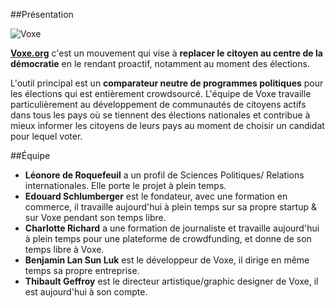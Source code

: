 ##Présentation

![Voxe](https://www.data.gouv.fr/s/avatars/d9/fba9b7c803472e96416dd9e9ec12d3.jpg)

**[Voxe.org](http://www.voxe.org)** c'est un mouvement qui vise à **replacer le citoyen au centre de la démocratie** en le rendant proactif, notamment au moment des élections.

L'outil principal est un **comparateur neutre de programmes politiques** pour les élections qui est entièrement crowdsourcé. L'équipe de Voxe travaille particulièrement au développement de communautés de citoyens actifs dans tous les pays où se tiennent des élections nationales et contribue à mieux informer les citoyens de leurs pays au moment de choisir un candidat pour lequel voter.

##Équipe

* **Léonore de Roquefeuil** a un profil de Sciences Politiques/ Relations internationales. Elle porte le projet à plein temps.
* **Edouard Schlumberger** est le fondateur, avec une formation en commerce, il travaille aujourd'hui à plein temps sur sa propre startup & sur Voxe pendant son temps libre.
* **Charlotte Richard** a une formation de journaliste et travaille aujourd'hui à plein temps pour une plateforme de crowdfunding, et donne de son temps libre à Voxe.
* **Benjamin Lan Sun Luk** est le développeur de Voxe, il dirige en même temps sa propre entreprise.
* **Thibault Geffroy** est le directeur artistique/graphic designer de Voxe, il est aujourd'hui à son compte.
